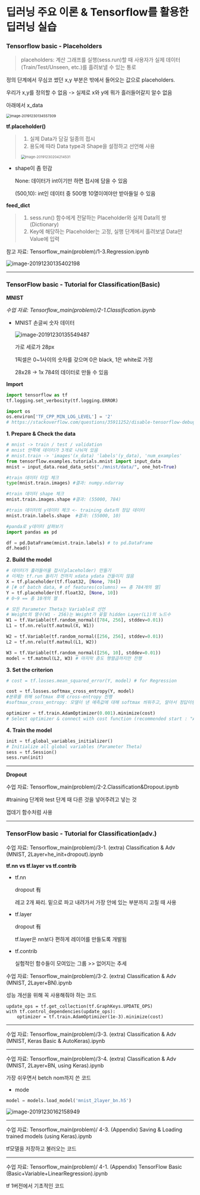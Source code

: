 # 딥러닝 주요 이론 & Tensorflow를 활용한 딥러닝 실습

### Tensorflow basic - Placeholders

> placeholders: 계산 그래프를 실행(sess.run)할 때 사용자가 실제 데이터 (Train/Test/Unseen, etc.)를 흘려보낼 수 있는 통로

정의 단계에서 무심코 썼던  x,y 부분은 밖에서 들어오는 값으로 placeholders.

우리가 x,y를 정의할 수 없음 -> 실제로 x와 y에 뭐가 흘러들어갈지 알수 없음 

아래에서 x_data

<img src="C:\Users\JHE\AppData\Roaming\Typora\typora-user-images\image-20191230134557309.png" alt="image-20191230134557309" style="zoom:67%;" /> 



**tf.placeholder()**

> 1. 실제 Data가 담길 일종의 접시
> 2. 용도에 따라 Data type과 Shape을 설정하고 선언해 사용
>
> <img src="C:\Users\JHE\AppData\Roaming\Typora\typora-user-images\image-20191230204214531.png" alt="image-20191230204214531" style="zoom:67%;" /> 

- shape이 좀 민감 

  None: 데이터가 int이기만 하면 접시에 담을 수 있음

  (500,10): int인 데이터 중 500행 10열이여야만 받아들일 수 있음



**feed_dict**

> 1. sess.run() 함수에게 전달하는 Placeholder와 실제 Data의 쌍(Dictionary)
> 2. Key에 해당하는 Placeholder는 고정, 실행 단계에서 흘려보낼 Data만 Value에 입력

참고 자료: Tensorflow_main(problem)/1-3.Regression.ipynb

![image-20191230135402198](C:\Users\JHE\AppData\Roaming\Typora\typora-user-images\image-20191230135402198.png) 

---



### TensorFlow basic - Tutorial for Classification(Basic)

**MNIST**

*수업 자료: Tensorflow_main(problem)/2-1.Classification.ipynb*

- MNIST 손글씨 숫자 데이터

  ![image-20191230135549487](C:\Users\JHE\AppData\Roaming\Typora\typora-user-images\image-20191230135549487.png) 

  가로 세로가 28px

  1픽셀은 0~1사이의 숫자를 갖으며 0은 black, 1은 white로 가정

  28x28 -> 1x 784의 데이터로 만들 수 있음



**Import**

```python
import tensorflow as tf
tf.logging.set_verbosity(tf.logging.ERROR)

import os
os.environ['TF_CPP_MIN_LOG_LEVEL'] = '2' 
# https://stackoverflow.com/questions/35911252/disable-tensorflow-debugging-information
```



**1. Prepare & Check the data**

```python
# mnist -> train / test / validation
# mnist 안쪽에 데이터가 3개로 나눠져 있음
# mnist.train -> 'images'(x_data) 'labels'(y_data), 'num_examples'
from tensorflow.examples.tutorials.mnist import input_data
mnist = input_data.read_data_sets("./mnist/data/", one_hot=True)

#train 데이터 타입 체크
type(mnist.train.images) #결과: numpy.ndarray

#train 데이터 shape 체크
mnist.train.images.shape #결과: (55000, 784)

#train 데이터의 y데이터 체크 <- training data의 정답 데이터
mnist.train.labels.shape  #결과: (55000, 10)

#panda로 y데이터 살펴보기
import pandas as pd 

df = pd.DataFrame(mnist.train.labels) # to pd.DataFrame
df.head()
```



**2. Build the model**

```python
# 데이터가 흘러들어올 접시(placeholder) 만들기 
# 이제는 tf.run 돌리기 전까지 xdata ydata 건들이지 않음
X = tf.placeholder(tf.float32, [None, 784]) 
# [# of batch data, # of features(columns) == 총 784개의 열]
Y = tf.placeholder(tf.float32, [None, 10]) 
# 0~9 == 총 10개의 열

# 모든 Parameter Theta는 Variable로 선언
# Weight의 열수(W1 - 256)는 Weight가 꽂힐 hidden Layer(L1)의 노드수
W1 = tf.Variable(tf.random_normal([784, 256], stddev=0.01))
L1 = tf.nn.relu(tf.matmul(X, W1))

W2 = tf.Variable(tf.random_normal([256, 256], stddev=0.01))
L2 = tf.nn.relu(tf.matmul(L1, W2))

W3 = tf.Variable(tf.random_normal([256, 10], stddev=0.01))
model = tf.matmul(L2, W3) # 마지막 층도 행렬곱까지만 진행
```



**3. Set the criterion**

```python
# cost = tf.losses.mean_squared_error(Y, model) # for Regression

cost = tf.losses.softmax_cross_entropy(Y, model) 
#분류를 위해 softmax 후에 cross-entropy 진행
#softmax_cross_entropy: 모델이 낸 예측값에 대해 softmax 씌워주고, 알아서 정답이랑 같이 정리

optimizer = tf.train.AdamOptimizer(0.001).minimize(cost)
# Select optimizer & connect with cost function (recommended start : "Adam")
```



**4. Train the model**

```python
init = tf.global_variables_initializer() 
# Initialize all global variables (Parameter Theta)
sess = tf.Session()
sess.run(init)
```



** **



**Dropout**

수업 자료: Tensorflow_main(problem)/2-2.Classification&Dropout.ipynb

#training 단계와 test 단계 때 다른 것을 넣어주려고 넣는 것

껍데기 함수처럼 사용

---



### TensorFlow basic - Tutorial for Classification(adv.)

수업 자료: Tensorflow_main(problem)/3-1. (extra) Classification & Adv (MNIST, 2Layer+he_init+dropout).ipynb



**tf.nn vs tf.layer vs tf.contrib**

+ tf.nn

  dropout 有

  레고 2개 짜리. 밑으로 파고 내려가서 가장 안에 있는 부분까지 고칠 때 사용

- tf.layer

  dropout 有

  tf.layer은 nn보다 편하게 레이어를 만들도록 개발됨

- tf.contrib

  실험적인 함수들이 모여있는 그룹 >> 없어지는 추세



수업 자료: Tensorflow_main(problem)/3-2. (extra) Classification & Adv (MNIST, 2Layer+BN).ipynb

성능 개선을 위해 꼭 사용해줘야 하는 코드

```
update_ops = tf.get_collection(tf.GraphKeys.UPDATE_OPS)
with tf.control_dependencies(update_ops):
    optimizer = tf.train.AdamOptimizer(1e-3).minimize(cost)    
```

---



수업 자료: Tensorflow_main(problem)/3-3. (extra) Classification & Adv (MNIST, Keras Basic & AutoKeras).ipynb

---



수업 자료: Tensorflow_main(problem)/3-4. (extra) Classification & Adv (MNIST, 2Layer+BN, using Keras).ipynb

가장 쉬우면서 betch nom까지 쓴 코드

- mode

```python
model = models.load_model('mnist_2layer_bn.h5')
```

![image-20191230162158949](C:\Users\JHE\AppData\Roaming\Typora\typora-user-images\image-20191230162158949.png)  

---



수업 자료: Tensorflow_main(problem)/ 4-3. (Appendix) Saving & Loading trained models (using Keras).ipynb

tf모델을 저장하고 불러오는 코드

---



수업 자료: Tensorflow_main(problem)/ 4-1. (Appendix) TensorFlow Basic (Basic+Variable+LinearRegression).ipynb

tf 1버전에서 기초적인 코드



